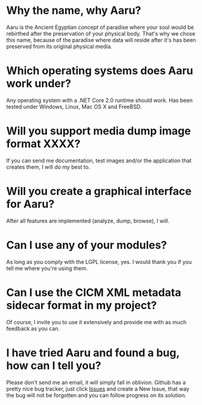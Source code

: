 # Why the name, why Aaru?

Aaru is the Ancient Egyptian concept of paradise where your soul would be rebirthed after the preservation of your
physical body. That's why we chose this name, because of the paradise where data will reside after it's has been
preserved from its original physical media.

# Which operating systems does Aaru work under?

Any operating system with a .NET Core 2.0 runtime should work. Has been tested under Windows, Linux, Mac OS X and
FreeBSD.

# Will you support media dump image format XXXX?

If you can send me documentation, test images and/or the application that creates them, I will do my best to.

# Will you create a graphical interface for Aaru?

After all features are implemented (analyze, dump, browse), I will.

# Can I use any of your modules?

As long as you comply with the LGPL license, yes. I would thank you if you tell me where you're using them.

# Can I use the CICM XML metadata sidecar format in my project?

Of course, I invite you to use it extensively and provide me with as much feedback as you can.

# I have tried Aaru and found a bug, how can I tell you?

Please don't send me an email, it will simply fall in oblivion. Github has a pretty nice bug tracker, just
click [Issues](https://github.com/aaru-dps/Aaru/issues) and create a New Issue, that way the bug will not be forgotten
and you can follow progress on its solution.
